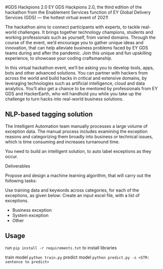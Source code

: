 #GDS Hackpions 2.0
EY GDS Hackpions 2.0, the third edition of the hackathon from the Enablement Services function of EY Global Delivery Services (GDS) — the hottest virtual event of 2021!

The hackathon aims to connect participants with experts, to tackle real-world challenges. It brings together technology champions, students and working professionals such as yourself, from varied domains. Through the course of the event, we’d encourage you to gather unique ideas and innovation, that can help alleviate business problems faced by EY GDS teams during and after the pandemic. Join this unique and fun upskilling experience, to showcase your coding craftsmanship.

In this virtual hackathon event, we’ll be asking you to develop tools, apps, bots and other advanced solutions. You can partner with hackers from across the world and build hacks in critical and extensive domains, by leveraging technologies such as artificial intelligence, cloud and data analytics. You’ll also get a chance to be mentored by professionals from EY GDS and HackerEarth, who will handhold you while you take up the challenge to turn hacks into real-world business solutions.

## NLP-based tagging solution
The Intelligent Automation team manually processes a large volume of exception data. The manual process includes examining the exception reasons and categorizing them broadly into business or technical issues, which is time consuming and increases turnaround time. 

You need to build an intelligent solution, to auto label exceptions as they occur.

Deliverables

Propose and design a machine learning algorithm, that will carry out the following tasks:

Use training data and keywords across categories, for each of the exceptions, as given below:
Create an input excel file, with a list of exceptions.
* Business exception
* System exception
* Other

## Usage
run `pip install -r requirements.txt` to install libraries

train model `python train.py`
predict model `python predict.py -s <STR: sentence to predict>`